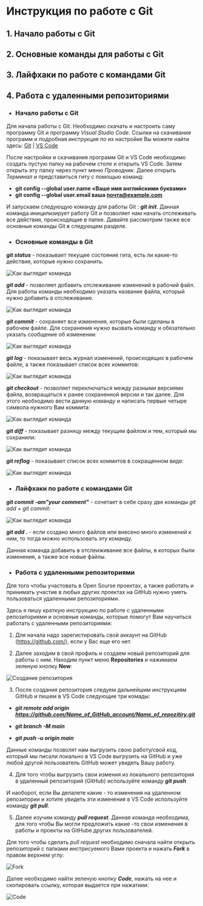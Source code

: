 # Инструкция по работе с Git
 
## 1. Начало работы с Git

## 2. Основные команды для работы с Git
 
## 3. Лайфхаки по работе с командами Git

## 4. Работа с удаленными репозиториями

- ### Начало работы с Git ###

Для начала работы с Git. Необходимо скачать и настроить саму программу Git и программу *Visual Studio Code*. Ссылки на скачивание программ и подробная инструкция по их настройке Вы можете найти здесь: [Git](https://git-scm.com/book/ru/v2/Введение-Установка-Git) | [VS Code](https://code.visualstudio.com)


После настройки и скачивания программ Git и VS Code необходимо создать пустую папку на рабочем столе и открыть VS Code. Затем открыть эту папку через пункт меню *Проводник*. Далее открыть *Терминал* и представиться гиту с помощью команд:

- **git config --global user.name «Ваше имя английскими буквами»**
- **git config --global user.email ваша почта@example.com**

И запускаем следующую команду для работы Git :  ***git init***.
Данная команда иницилизирует работу Git и позволяет нам начать отслеживать все действия, происходящие в папке.
Давайте рассмотрим также все основные команды Git в следующем разделе.


- ### Основные команды в Git ###

***git status*** - показывает текущее состояние гита, есть ли какие-то действия, которые нужно сохранить.

![Как выглядит команда](git%20status.jpg)

***git add*** - позволяет добавить отслеживание изменений в рабочий файл. Для работы команды необходимо указать название файла, который нужно добавить в отслеживание.

![Как выглядит команда](git%20add.jpg)

***git commit*** - сохраняет все изменения, которые были сделаны в рабочем файле. Для сохранения нужно вызвать команду и обязательно указать сообщение об изменении:

![Как выглядит команда](git%20commit.jpg)

***git log*** - показывает весь журнал изменений, происходящих в рабочем файле, а также показывает список всех коммитов:


![Как выглядит команда](git%20log.jpg)

***git checkout*** - позволяет переключаться между разными версиями файла, возвращаться к ранее сохраненной версии и так далее. Для этого необходимо вести данную команду и написать первые четыре символа нужного Вам коммита: 

![Как выглядит команда](git%20checkout.jpg)

***git diff*** - показывает разницу между текущим файлом и тем, который мы сохранили:

![Как выглядит команда](git%20diff.jpg)

***git reflog*** - показывает список всех коммитов в сокращенном виде:

![Как выглядит команда](git%20reflog.jpg)

- ### Лайфхаки по работе с командами Git ###

***git commit -am"your comment"*** - сочетает в себе сразу две команды *git add + git commit*:

![Как выглядит команда](git%20add+commit.jpg)

***git add .*** - если создано много файлов или внесено много изменений к ним, то тогда можно использовать эту команду.

Данная команда добавить в отслеиживание все файлы, в которых были изменения, а также все новые файлы.

- ### Работа с удаленными репозиториями ###

Для того чтобы участовать в Open Sourse проектах, а также работать и принимать участие в любых других проектах на GitHub нужно уметь пользоваться удаленными репозиториями.

Здесь я пишу краткую инструкцию по работе с удаленными репозиториями и основные команды, которые помогут Вам научиться работать с удаленными репозиториями:

1. Для начала надо зарегистировать свой аккаунт на GitHub (https://github.com/), если у Вас еще его нет.

2. Далее заходим в свой профиль и создаем новый репозиторий для работы с ним. Находим пункт меню **Repositories** и нажимаем зеленую кнопку **New**:

![Создание репозитория](git%20photo1.jpg)


3. После создания репозитория следуем дальнейшим инструкциям GitHub и пишем в VS Code следующие три комады:

 - ***git remote add origin https://github.com/Name_of_GitHub_account/Name_of_repozitiry.git***

 - ***git branch -M main***

 - ***git push -u origin main***

Данные команды позволят нам выгрузить свою работу/свой код, который мы писали локально в VS Code  выгрузить на GitHub и уже любой другой пользователь GitHub может увидеть Вашу работу.

4. Для того чтобы выгрузить свои измения из локального репозитория в удаленный репозиторий (GitHub) используйте команду ***git push***

И наоборот, если Вы делалете какие - то изменения на удаленном репозитории и хотите увидеть эти изменения в VS Code используйте команду ***git pull***.

5. Далее изучим команду ***pull request***. Данная команда необходима, для того чтобы Вы могли предложить какие -то свои изменения в работы и проекты на GitHube других пользователей.

Для того чтобы сделать *pull request* необходимо сначала найти открыть репозиторий с папками инстрисуемого Вами проекта и нажать ***Fork*** в правом верхнем углу:

![Fork](git%20photo2.jpg)

Далее необходимо найти зеленую кнопку ***Code***, нажать на нее и скопировать ссылку, которая выдается при нажатиии:

![Code](git%20photo3.jpg)